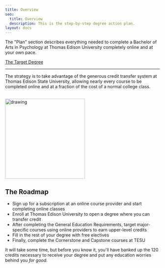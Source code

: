 ```yaml
---
title: Overview
seo:
  title: Overview
  description: This is the step-by-step degree action plan.
layout: docs
---
```


The "Plan" section describes everything needed to complete a Bachelor of Arts in Psychology at Thomas Edison University completely online and at your own pace.

<a target="_blank" href="https://www.tesu.edu/heavin/ba/psychology">The Target Degree</a>

***

The strategy is to take advantage of the generous credit transfer system at Thomas Edison State University, allowing nearly every course to be completed online and at a fraction of the cost of a normal college class.

<br>
<img src="/images/roadmap.svg" alt="drawing" width="260"/>
<br>



## The Roadmap

+ Sign up for a subscription at an online course provider and start completing online classes
+ Enroll at Thomas Edison University to open a degree where you can transfer credit
+ After completing the General Education Requirements, target major-specific courses using online providers to earn upper-level credits
+ Fill in the rest of your degree with free electives
+ Finally, complete the Cornerstone and Capstone courses at TESU

It will take some time, but before you know it, you'll have banked up the 120 credits necessary to receive your degree and put any education worries behind you _for good_.
